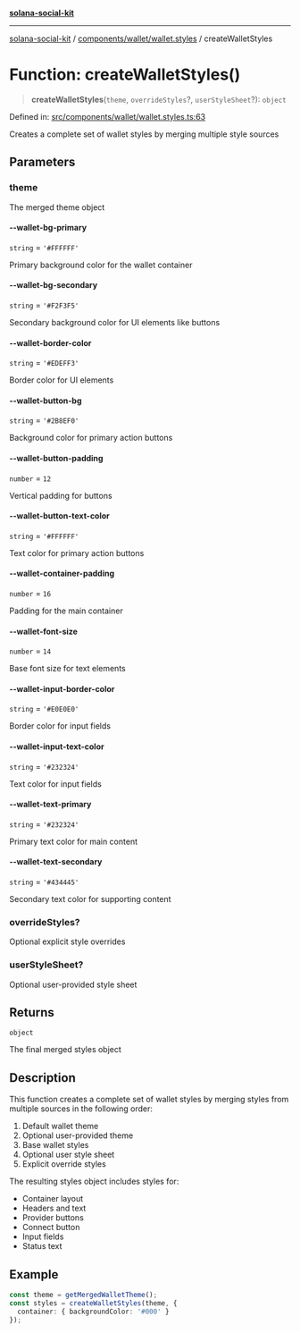 [**solana-social-kit**](../../../../README.md)

***

[solana-social-kit](../../../../README.md) / [components/wallet/wallet.styles](../README.md) / createWalletStyles

# Function: createWalletStyles()

> **createWalletStyles**(`theme`, `overrideStyles`?, `userStyleSheet`?): `object`

Defined in: [src/components/wallet/wallet.styles.ts:63](https://github.com/SendArcade/solana-social-starter/blob/03568260ca96ed63f77049843c721de1cb011893/src/components/wallet/wallet.styles.ts#L63)

Creates a complete set of wallet styles by merging multiple style sources

## Parameters

### theme

The merged theme object

#### --wallet-bg-primary

`string` = `'#FFFFFF'`

Primary background color for the wallet container

#### --wallet-bg-secondary

`string` = `'#F2F3F5'`

Secondary background color for UI elements like buttons

#### --wallet-border-color

`string` = `'#EDEFF3'`

Border color for UI elements

#### --wallet-button-bg

`string` = `'#2B8EF0'`

Background color for primary action buttons

#### --wallet-button-padding

`number` = `12`

Vertical padding for buttons

#### --wallet-button-text-color

`string` = `'#FFFFFF'`

Text color for primary action buttons

#### --wallet-container-padding

`number` = `16`

Padding for the main container

#### --wallet-font-size

`number` = `14`

Base font size for text elements

#### --wallet-input-border-color

`string` = `'#E0E0E0'`

Border color for input fields

#### --wallet-input-text-color

`string` = `'#232324'`

Text color for input fields

#### --wallet-text-primary

`string` = `'#232324'`

Primary text color for main content

#### --wallet-text-secondary

`string` = `'#434445'`

Secondary text color for supporting content

### overrideStyles?

Optional explicit style overrides

### userStyleSheet?

Optional user-provided style sheet

## Returns

`object`

The final merged styles object

## Description

This function creates a complete set of wallet styles by merging styles from
multiple sources in the following order:
1. Default wallet theme
2. Optional user-provided theme
3. Base wallet styles
4. Optional user style sheet
5. Explicit override styles

The resulting styles object includes styles for:
- Container layout
- Headers and text
- Provider buttons
- Connect button
- Input fields
- Status text

## Example

```typescript
const theme = getMergedWalletTheme();
const styles = createWalletStyles(theme, {
  container: { backgroundColor: '#000' }
});
```
